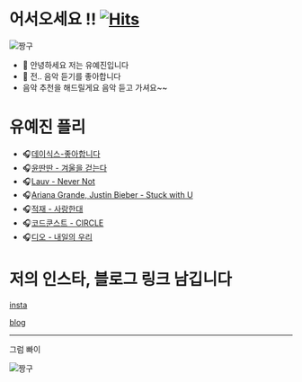 어서오세요 !! 
[![Hits](https://hits.seeyoufarm.com/api/count/incr/badge.svg?url=https%3A%2F%2Fgithub.com%2Fdpwls-u%2Fdpwls-u&count_bg=%2379C83D&title_bg=%23AC7474&icon=&icon_color=%23E7E7E7&title=hits&edge_flat=false)](https://hits.seeyoufarm.com)
=============
![짱구](https://blogfiles.pstatic.net/MjAyMzA5MzBfMTMz/MDAxNjk2MDUxMjg3MDk4.3HEUsAmKnQ4ukN1hS4clG4lAwvoEOptzIpnRXlj-tZAg.aEum1aYEmH8uTHDlQOYH7_7hHLLPztXgEp_63y50NhUg.GIF.ddaddabee/%EB%8B%A4%EC%9A%B4%EB%A1%9C%EB%93%9C%ED%8C%8C%EC%9D%BC%EF%BC%BF20230930%EF%BC%BF035311.gif)

- 👋 안녕하세요 저는 유예진입니다
- 👀 전.. 음악 듣기를 좋아합니다
- 음악 추천을 해드릴게요 음악 듣고 가셔요~~

유예진 플리
=============
- 🎧[데이식스-좋아합니다](https://www.youtube.com/watch?v=daoMYJv8i0c)
- 🎧[윤딴딴 - 겨울을 걷는다](https://www.youtube.com/watch?v=G2fjG30vfYA)
- 🎧[Lauv - Never Not](https://www.youtube.com/watch?v=ZWue6i_LRZ4)
- 🎧[Ariana Grande, Justin Bieber - Stuck with U](https://www.youtube.com/watch?v=ntSE8IFMOsU)
- 🎧[적재 - 사랑한대](https://www.youtube.com/watch?v=4eH_PxLdw14)
- 🎧[코드쿤스트 - CIRCLE](https://www.youtube.com/watch?v=ZPpie1yjKvA)
- 🎧[디오 - 내일의 우리](https://www.youtube.com/watch?v=Q7F09kpl5ec)

저의 인스타, 블로그 링크 남깁니다
=============

[insta](https://www.instagram.com/accounts/onetap/?next=%2F)

[blog](https://blog.naver.com/yukim0293)

---------------------------------------

그럼 빠이

![짱구](https://search.pstatic.net/common/?src=http%3A%2F%2Fblogfiles.naver.net%2FMjAyMzExMjRfMTIw%2FMDAxNzAwODA5ODk3ODc0.DIygUOtBf1GxFrYSFpGIbOK9ye0YCfDTxXdDL38TqFMg.Of8nfS86L27iYOo8jhepBGXIgSbLJdfvo-fuKmdCg84g.JPEG.wlals9182%2F444.jpg&type=sc960_832)



<!---
dpwls-u/dpwls-u is a ✨ special ✨ repository because its `README.md` (this file) appears on your GitHub profile.
You can click the Preview link to take a look at your changes.
--->
